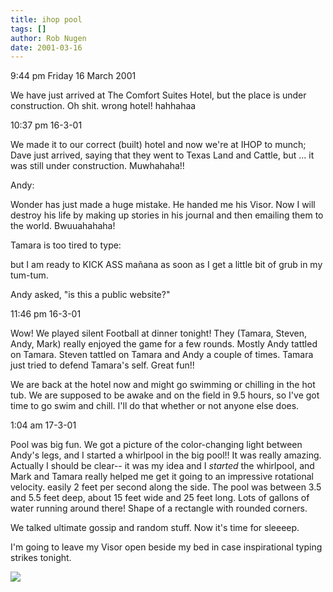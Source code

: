 ```yaml
---
title: ihop pool
tags: []
author: Rob Nugen
date: 2001-03-16
---
```


<p class=date>9:44 pm Friday 16 March 2001</p>

<p>We have just arrived at The Comfort Suites Hotel, but the place is under
construction.  Oh shit.  wrong hotel!  hahhahaa</p>

<p class=date>10:37 pm 16-3-01</p>

<p>We made it to our correct (built) hotel and now we're at IHOP to munch;
Dave just arrived, saying that they went to Texas Land and Cattle, but ...
it was still under construction.  Muwhahaha!!</p>

<p>Andy:</p>

<p class=message>Wonder has just made a huge mistake.  He handed me his
Visor.  Now I will destroy his life by making up stories in his journal and
then emailing them to the world.  Bwuuahahaha!</p>

<p>Tamara is too tired to type:</p>

<p class=message>but I am ready to KICK ASS mañana as soon as I get a little
bit of grub in my tum-tum.</p>

<p>Andy asked, "is this a public website?"</p>

<p class=date>11:46 pm 16-3-01</p>

<p>Wow!  We played silent Football at dinner tonight!  They (Tamara, Steven,
Andy, Mark) really enjoyed the game for a few rounds.  Mostly Andy tattled
on Tamara.  Steven tattled on Tamara and Andy a couple of times.  Tamara
just tried to defend Tamara's self.  Great fun!!</p>

<p>We are back at the hotel now and might go swimming or chilling in the hot
tub.  We are supposed to be awake and on the field in 9.5 hours, so I've got
time to go swim and chill.  I'll do that whether or not anyone else does.

<p class=date>1:04 am 17-3-01</p>

<p>Pool was big fun.  We got a picture of the color-changing light between
Andy's legs, and I started a whirlpool in the big pool!!  It was really
amazing.  Actually I should be clear-- it was my idea and I <em>started</em>
the whirlpool, and Mark and Tamara really helped me get it going to an
impressive rotational velocity.  easily 2 feet per second along the side.
The pool was between 3.5 and 5.5 feet deep, about 15 feet wide and 25 feet
long.  Lots of gallons of water running around there!  Shape of a rectangle
with rounded corners.</p>

<p>We talked ultimate gossip and random stuff.  Now it's time for
sleeeep.</p>

<p>I'm going to leave my Visor open beside my bed in case inspirational
typing strikes tonight.</p>

<p><img src="/images/rob/wL-ROB.gif">


